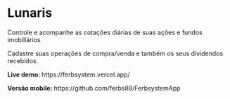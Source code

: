 # Lunaris

<p>Controle e acompanhe as cotações diárias de suas ações e fundos imobiliários.</p>
<p>Cadastre suas operações de compra/venda e também os seus dividendos recebidos.</p>

<p><strong>Live demo: </strong>https://ferbsystem.vercel.app/</p>

<p><strong>Versão mobile: </strong>https://github.com/ferbs89/FerbsystemApp</p>
